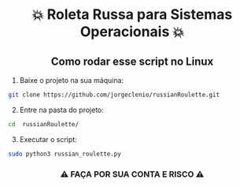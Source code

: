 <h1 align='center'>💥 Roleta Russa para Sistemas Operacionais 💥</h1>


<h2 align='center'>Como rodar esse script no Linux </h2>

1. Baixe o projeto na sua máquina:
```bash
git clone https://github.com/jorgeclenio/russianRoulette.git
```

2. Entre na pasta do projeto:
```bash
cd  russianRoulette/
```

3. Executar o script:
```bash
sudo python3 russian_roulette.py
```

<h3 align='center'> ⚠ FAÇA POR SUA CONTA E RISCO ⚠ </h3>
